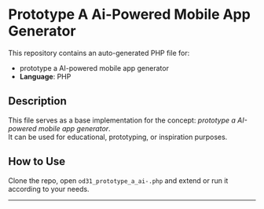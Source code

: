 # Prototype A Ai-Powered Mobile App Generator

This repository contains an auto-generated PHP file for:

- prototype a AI-powered mobile app generator
- **Language**: PHP

## Description

This file serves as a base implementation for the concept: *prototype a AI-powered mobile app generator*.  
It can be used for educational, prototyping, or inspiration purposes.

## How to Use

Clone the repo, open `od31_prototype_a_ai-.php` and extend or run it according to your needs.

---


